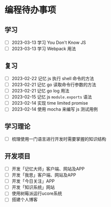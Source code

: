 # 编程待办事项

## 学习

- [ ] 2023-03-13 学习 You Don't Know JS
- [ ] 2023-03-13 学习 Webpack 用法

## 复习

- [ ] 2023-02-22 记忆 js 执行 shell 命令的方法
- [ ] 2023-02-21 记忆 go 读取命令行参数的方法
- [ ] 2023-02-21 记忆 go log 用法
- [ ] 2023-02-15 记忆 js `module.exports` 语法
- [ ] 2023-02-14 实现 time limited promise
- [ ] 2023-02-14 使用 mocha 来编写 js 测试用例

## 学习理论

- [ ] 梳理使用一门语言进行开发时需要掌握的知识结构

## 开发项目

- [ ] 开发「记忆大师」客户端、网站及APP
- [ ] 开发「我思」客户端、网站及APP
- [ ] 开发「今日关注」APP
- [ ] 开发「知识系统」网站
- [ ] 使用树莓派运行ucore系统
- [ ] 搭建个人博客
